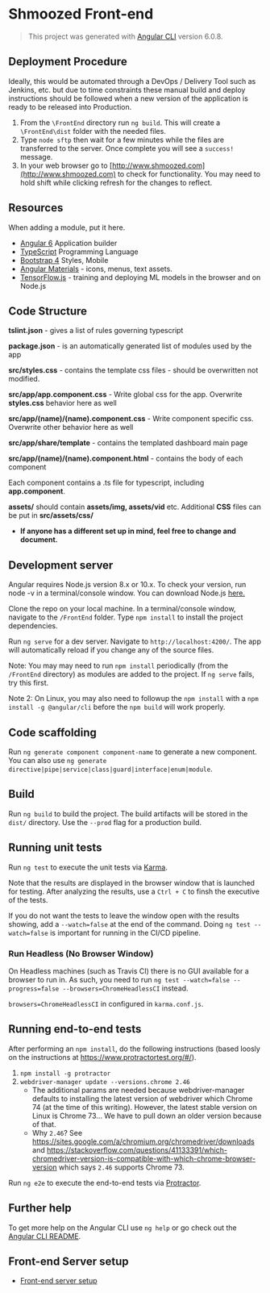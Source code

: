 # Shmoozed Front-end

> This project was generated with [Angular CLI](https://github.com/angular/angular-cli) version 6.0.8.

## Deployment Procedure

Ideally, this would be automated through a DevOps / Delivery Tool such as Jenkins, etc. but due to
time constraints these manual build and deploy instructions should be followed when a new version
of the application is ready to be released into Production.

1. From the `\FrontEnd` directory run `ng build`. This will create a `\FrontEnd\dist` folder with the needed files.
2. Type `node sftp` then wait for a few minutes while the files are transferred to the server. Once complete you will see a `success!` message. 
3. In your web browser go to [http://www.shmoozed.com](http://www.shmoozed.com) to check for functionality. You may need to hold shift while clicking refresh for the changes to reflect.

## Resources
When adding a module, put it here.
  - [Angular 6](https://angular.io/) Application builder
  - [TypeScript](https://www.typescriptlang.org/) Programming Language
  - [Bootstrap 4](http://getbootstrap.com/) Styles, Mobile
  - [Angular Materials](https://material.angular.io/) - icons, menus, text assets.
  - [TensorFlow.js](https://js.tensorflow.org/) - training and deploying ML models in the browser and on Node.js

## Code Structure
**tslint.json** - gives a list of rules governing typescript

**package.json** - is an automatically generated list of modules used by the app

**src/styles.css** - contains the template css files - should be overwritten not modified.

**src/app/app.component.css** - Write global css for the app. Overwrite **styles.css** behavior here as well

**src/app/(name)/(name).component.css** - Write component specific css. Overwrite other behavior here as well

**src/app/share/template** - contains the templated dashboard main page 

**src/app/(name)/(name).component.html** - contains the body of each component

Each component contains a .ts file for typescript, including **app.component**. 

**assets/** should contain **assets/img, assets/vid** etc. Additional **CSS** files can be put in **src/assets/css/**

 - **If anyone has a different set up in mind, feel free to change and document.**

## Development server

Angular requires Node.js version 8.x or 10.x. To check your version, run node -v in a terminal/console window. You can download Node.js [here.](https://nodejs.org/en/)

Clone the repo on your local machine. In a terminal/console window, navigate to the `/FrontEnd` folder. Type `npm install` to install the project dependencies.

Run `ng serve` for a dev server. Navigate to `http://localhost:4200/`. The app will automatically reload if you change any of the source files.

Note: You may may need to run `npm install` periodically (from the `/FrontEnd` directory) as modules are added to the project. If `ng serve` fails, try this first.

Note 2: On Linux, you may also need to followup the `npm install` with a `npm install -g @angular/cli` before the `npm build` will work properly.

## Code scaffolding

Run `ng generate component component-name` to generate a new component. You can also use `ng generate directive|pipe|service|class|guard|interface|enum|module`.

## Build

Run `ng build` to build the project. The build artifacts will be stored in the `dist/` directory. Use the `--prod` flag for a production build.

## Running unit tests

Run `ng test` to execute the unit tests via [Karma](https://karma-runner.github.io).

Note that the results are displayed in the browser window that is launched for testing. After analyzing the results, use a `Ctrl + C` to finsh the executive of the tests.

If you do not want the tests to leave the window open with the results showing, add a `--watch=false` at the end of the command. Doing `ng test --watch=false` is important for running in the CI/CD pipeline.

### Run Headless (No Browser Window)

On Headless machines (such as Travis CI) there is no GUI available for a browser to run in. As such, you need to run 
`ng test --watch=false --progress=false --browsers=ChromeHeadlessCI` instead.

`browsers=ChromeHeadlessCI` in configured in `karma.conf.js`.


## Running end-to-end tests

After performing an `npm install`, do the following instructions (based loosly on the instructions at https://www.protractortest.org/#/).

1. `npm install -g protractor`
2. `webdriver-manager update --versions.chrome 2.46`
   * The additional params are needed because webdriver-manager defaults to installing the latest version of webdriver which Chrome 74 (at the time of this writing). However, the latest stable version on Linux is Chrome 73... We have to pull down an older version because of that.
   * Why `2.46`? See https://sites.google.com/a/chromium.org/chromedriver/downloads and https://stackoverflow.com/questions/41133391/which-chromedriver-version-is-compatible-with-which-chrome-browser-version which says `2.46` supports Chrome 73.

Run `ng e2e` to execute the end-to-end tests via [Protractor](http://www.protractortest.org/).

## Further help

To get more help on the Angular CLI use `ng help` or go check out the [Angular CLI README](https://github.com/angular/angular-cli/blob/master/README.md).

## Front-end Server setup

* [Front-end server setup](/Docs/Hosting.md#Front-end)
